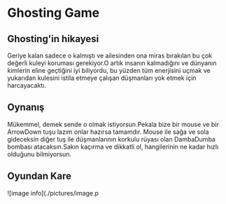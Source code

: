 # Ghosting Game

## Ghosting'in hikayesi
Geriye kalan sadece o kalmıştı ve ailesinden ona miras bırakılan bu çok değerli kuleyi koruması gerekiyor.O artık insanın kalmadığını ve dünyanın kimlerin eline geçtiğini iyi biliyordu, bu yüzden tüm enerjisini uçmak ve yukarıdan kulesini istila etmeye çalışan düşmanları yok etmek için harcayacaktı. 

## Oynanış
Mükemmel, demek sende o olmak istiyorsun.Pekala bize bir mouse ve bir ArrowDown tuşu lazım onlar hazırsa tamamdır.
Mouse ile sağa ve sola gideceksin diğer tuş ile düşmanlarının korkulu rüyası olan DambaDumba bombası atacaksın.Sakın kaçırma ve dikkatli ol, hangilerinin ne kadar hızlı olduğunu bilmiyorsun.

## Oyundan Kare
![image info](./pictures/image.p
